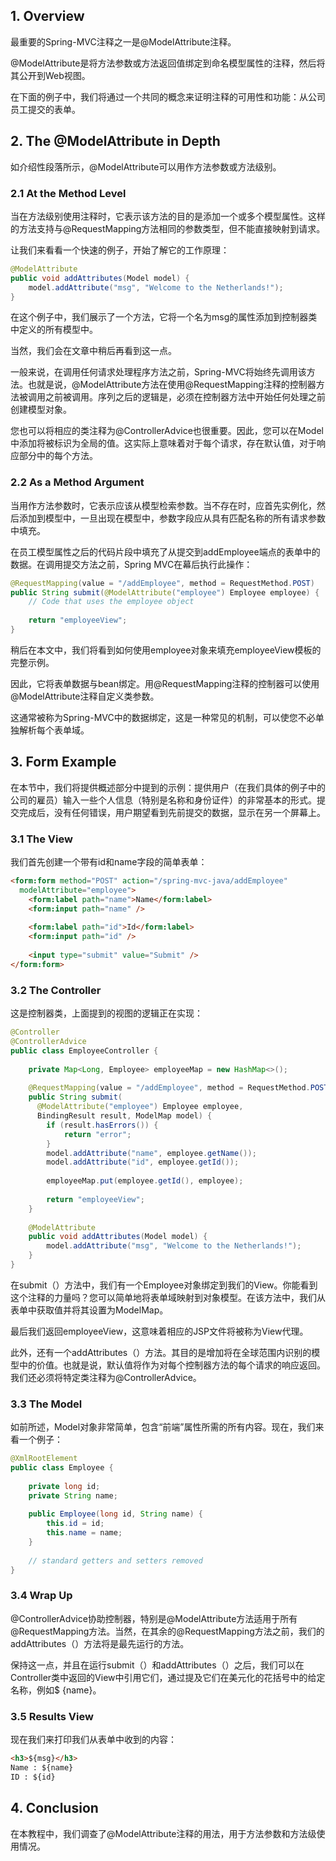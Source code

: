 
## **1. Overview**

最重要的Spring-MVC注释之一是@ModelAttribute注释。

@ModelAttribute是将方法参数或方法返回值绑定到命名模型属性的注释，然后将其公开到Web视图。

在下面的例子中，我们将通过一个共同的概念来证明注释的可用性和功能：从公司员工提交的表单。

## **2. The @ModelAttribute in Depth**

如介绍性段落所示，@ModelAttribute可以用作方法参数或方法级别。

### **2.1 At the Method Level**

当在方法级别使用注释时，它表示该方法的目的是添加一个或多个模型属性。这样的方法支持与@RequestMapping方法相同的参数类型，但不能直接映射到请求。

让我们来看看一个快速的例子，开始了解它的工作原理：

``` java
@ModelAttribute
public void addAttributes(Model model) {
    model.addAttribute("msg", "Welcome to the Netherlands!");
}
```

在这个例子中，我们展示了一个方法，它将一个名为msg的属性添加到控制器类中定义的所有模型中。

当然，我们会在文章中稍后再看到这一点。


一般来说，在调用任何请求处理程序方法之前，Spring-MVC将始终先调用该方法。也就是说，@ModelAttribute方法在使用@RequestMapping注释的控制器方法被调用之前被调用。序列之后的逻辑是，必须在控制器方法中开始任何处理之前创建模型对象。

您也可以将相应的类注释为@ControllerAdvice也很重要。因此，您可以在Model中添加将被标识为全局的值。这实际上意味着对于每个请求，存在默认值，对于响应部分中的每个方法。

### **2.2 As a Method Argument**

当用作方法参数时，它表示应该从模型检索参数。当不存在时，应首先实例化，然后添加到模型中，一旦出现在模型中，参数字段应从具有匹配名称的所有请求参数中填充。


在员工模型属性之后的代码片段中填充了从提交到addEmployee端点的表单中的数据。在调用提交方法之前，Spring MVC在幕后执行此操作：

``` java
@RequestMapping(value = "/addEmployee", method = RequestMethod.POST)
public String submit(@ModelAttribute("employee") Employee employee) {
    // Code that uses the employee object
 
    return "employeeView";
}
```

稍后在本文中，我们将看到如何使用employee对象来填充employeeView模板的完整示例。

因此，它将表单数据与bean绑定。用@RequestMapping注释的控制器可以使用@ModelAttribute注释自定义类参数。

这通常被称为Spring-MVC中的数据绑定，这是一种常见的机制，可以使您不必单独解析每个表单域。

## **3. Form Example**

在本节中，我们将提供概述部分中提到的示例：提供用户（在我们具体的例子中的公司的雇员）输入一些个人信息（特别是名称和身份证件）的非常基本的形式。提交完成后，没有任何错误，用户期望看到先前提交的数据，显示在另一个屏幕上。

### **3.1 The View**

我们首先创建一个带有id和name字段的简单表单：


``` html
<form:form method="POST" action="/spring-mvc-java/addEmployee"
  modelAttribute="employee">
    <form:label path="name">Name</form:label>
    <form:input path="name" />
     
    <form:label path="id">Id</form:label>
    <form:input path="id" />
     
    <input type="submit" value="Submit" />
</form:form>
```


### **3.2 The Controller**

这是控制器类，上面提到的视图的逻辑正在实现：

``` java
@Controller
@ControllerAdvice
public class EmployeeController {
 
    private Map<Long, Employee> employeeMap = new HashMap<>();
 
    @RequestMapping(value = "/addEmployee", method = RequestMethod.POST)
    public String submit(
      @ModelAttribute("employee") Employee employee,
      BindingResult result, ModelMap model) {
        if (result.hasErrors()) {
            return "error";
        }
        model.addAttribute("name", employee.getName());
        model.addAttribute("id", employee.getId());
 
        employeeMap.put(employee.getId(), employee);
 
        return "employeeView";
    }
 
    @ModelAttribute
    public void addAttributes(Model model) {
        model.addAttribute("msg", "Welcome to the Netherlands!");
    }
}
```


在submit（）方法中，我们有一个Employee对象绑定到我们的View。你能看到这个注释的力量吗？您可以简单地将表单域映射到对象模型。在该方法中，我们从表单中获取值并将其设置为ModelMap。

最后我们返回employeeView，这意味着相应的JSP文件将被称为View代理。

此外，还有一个addAttributes（）方法。其目的是增加将在全球范围内识别的模型中的价值。也就是说，默认值将作为对每个控制器方法的每个请求的响应返回。我们还必须将特定类注释为@ControllerAdvice。

### **3.3 The Model**

如前所述，Model对象非常简单，包含“前端”属性所需的所有内容。现在，我们来看一个例子：

``` java
@XmlRootElement
public class Employee {
 
    private long id;
    private String name;
 
    public Employee(long id, String name) {
        this.id = id;
        this.name = name;
    }
 
    // standard getters and setters removed
}
```

### **3.4 Wrap Up**

@ControllerAdvice协助控制器，特别是@ModelAttribute方法适用于所有@RequestMapping方法。当然，在其余的@RequestMapping方法之前，我们的addAttributes（）方法将是最先运行的方法。

保持这一点，并且在运行submit（）和addAttributes（）之后，我们可以在Controller类中返回的View中引用它们，通过提及它们在美元化的花括号中的给定名称，例如$ {name}。


### **3.5 Results View**

现在我们来打印我们从表单中收到的内容：

``` html
<h3>${msg}</h3>
Name : ${name}
ID : ${id}
```
## **4. Conclusion**

在本教程中，我们调查了@ModelAttribute注释的用法，用于方法参数和方法级使用情况。